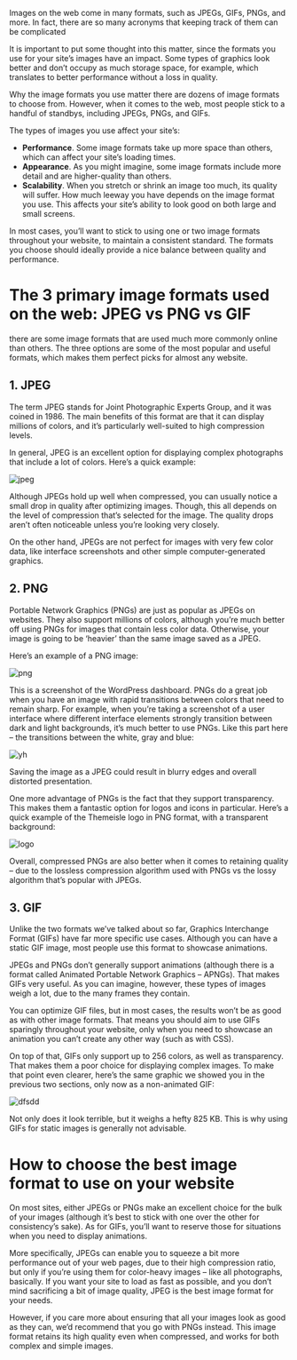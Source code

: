Images on the web come in many formats, such as JPEGs, GIFs, PNGs, and more. In fact, there are so many acronyms that keeping track of them can be complicated

It is important to put some thought into this matter, since the formats you use for your site’s images have an impact. Some types of graphics look better and don’t occupy as much storage space, for example, which translates to better performance without a loss in quality.

Why the image formats you use matter
 there are dozens of image formats to choose from. However, when it comes to the web, most people stick to a handful of standbys, including JPEGs, PNGs, and GIFs.


The types of images you use affect your site’s:

- **Performance**. Some image formats take up more space than others, which can affect your site’s loading times.
- **Appearance**. As you might imagine, some image formats include more detail and are higher-quality than others.
- **Scalability**. When you stretch or shrink an image too much, its quality will suffer. How much leeway you have depends on the image format you use. This affects your site’s ability to look good on both large and small screens.

In most cases, you’ll want to stick to using one or two image formats throughout your website, to maintain a consistent standard. The formats you choose should ideally provide a nice balance between quality and performance.

# The 3 primary image formats used on the web: JPEG vs PNG vs GIF
 there are some image formats that are used much more commonly online than others. The three options are some of the most popular and useful formats, which makes them perfect picks for almost any website.

## 1. JPEG
The term JPEG stands for Joint Photographic Experts Group, and it was coined in 1986. The main benefits of this format are that it can display millions of colors, and it’s particularly well-suited to high compression levels.

In general, JPEG is an excellent option for displaying complex photographs that include a lot of colors. Here’s a quick example:

![jpeg](https://mllj2j8xvfl0.i.optimole.com/Lsv2lkg.axYo~36f5d/w:714/h:476/q:98/dpr:1.3/https://s15165.pcdn.co/wp-content/uploads/2018/07/uncompressed-jpeg.jpg)

Although JPEGs hold up well when compressed, you can usually notice a small drop in quality after optimizing images. Though, this all depends on the level of compression that’s selected for the image. The quality drops aren’t often noticeable unless you’re looking very closely.


On the other hand, JPEGs are not perfect for images with very few color data, like interface screenshots and other simple computer-generated graphics. 

## 2. PNG
Portable Network Graphics (PNGs) are just as popular as JPEGs on websites. They also support millions of colors, although you’re much better off using PNGs for images that contain less color data. Otherwise, your image is going to be ‘heavier’ than the same image saved as a JPEG.

Here’s an example of a PNG image:

![png](https://mllj2j8xvfl0.i.optimole.com/Lsv2lkg.axYo~36f5d/w:714/h:278/q:98/dpr:1.3/https://s15165.pcdn.co/wp-content/uploads/2018/10/WP-dash.png)

This is a screenshot of the WordPress dashboard. PNGs do a great job when you have an image with rapid transitions between colors that need to remain sharp. For example, when you’re taking a screenshot of a user interface where different interface elements strongly transition between dark and light backgrounds, it’s much better to use PNGs. Like this part here – the transitions between the white, gray and blue:


![yh](https://mllj2j8xvfl0.i.optimole.com/Lsv2lkg.axYo~36f5d/w:591/h:222/q:98/dpr:1.3/https://s15165.pcdn.co/wp-content/uploads/2018/10/WP-dash-2.png)

Saving the image as a JPEG could result in blurry edges and overall distorted presentation.

One more advantage of PNGs is the fact that they support transparency. This makes them a fantastic option for logos and icons in particular. Here’s a quick example of the Themeisle logo in PNG format, with a transparent background:

![logo](https://mllj2j8xvfl0.i.optimole.com/Lsv2lkg.axYo~36f5d/w:300/h:234/q:98/dpr:1.3/https://s15165.pcdn.co/wp-content/uploads/2018/07/themeisle-png.png)

Overall, compressed PNGs are also better when it comes to retaining quality – due to the lossless compression algorithm used with PNGs vs the lossy algorithm that’s popular with JPEGs.

## 3. GIF
Unlike the two formats we’ve talked about so far, Graphics Interchange Format (GIFs) have far more specific use cases. Although you can have a static GIF image, most people use this format to showcase animations.

JPEGs and PNGs don’t generally support animations (although there is a format called Animated Portable Network Graphics – APNGs). That makes GIFs very useful. As you can imagine, however, these types of images weigh a lot, due to the many frames they contain.

You can optimize GIF files, but in most cases, the results won’t be as good as with other image formats. That means you should aim to use GIFs sparingly throughout your website, only when you need to showcase an animation you can’t create any other way (such as with CSS).

On top of that, GIFs only support up to 256 colors, as well as transparency. That makes them a poor choice for displaying complex images. To make that point even clearer, here’s the same graphic we showed you in the previous two sections, only now as a non-animated GIF:

![dfsdd](https://mllj2j8xvfl0.i.optimole.com/Lsv2lkg.axYo~36f5d/w:1920/h:1280/q:98/https://s15165.pcdn.co/wp-content/uploads/2018/07/uncompressed-gif.gif)

Not only does it look terrible, but it weighs a hefty 825 KB. This is why using GIFs for static images is generally not advisable.

# How to choose the best image format to use on your website
On most sites, either JPEGs or PNGs make an excellent choice for the bulk of your images (although it’s best to stick with one over the other for consistency’s sake). As for GIFs, you’ll want to reserve those for situations when you need to display animations.

More specifically, JPEGs can enable you to squeeze a bit more performance out of your web pages, due to their high compression ratio, but only if you’re using them for color-heavy images – like all photographs, basically. If you want your site to load as fast as possible, and you don’t mind sacrificing a bit of image quality, JPEG is the best image format for your needs.


However, if you care more about ensuring that all your images look as good as they can, we’d recommend that you go with PNGs instead. This image format retains its high quality even when compressed, and works for both complex and simple images.



     